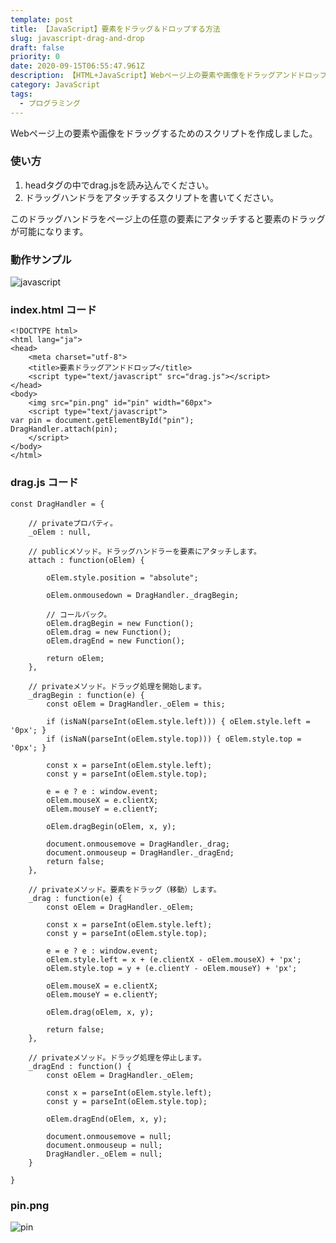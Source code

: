 ```yaml
---
template: post
title: 【JavaScript】要素をドラッグ＆ドロップする方法
slug: javascript-drag-and-drop
draft: false
priority: 0
date: 2020-09-15T06:55:47.961Z
description: 【HTML+JavaScript】Webページ上の要素や画像をドラッグアンドドロップする方法とコピペで使えるコードを掲載。
category: JavaScript
tags:
  - プログラミング
---
```

Webページ上の要素や画像をドラッグするためのスクリプトを作成しました。

### 使い方

1. headタグの中でdrag.jsを読み込んでください。
2. ドラッグハンドラをアタッチするスクリプトを書いてください。

このドラッグハンドラをページ上の任意の要素にアタッチすると要素のドラッグが可能になります。

<!--StartFragment-->

### 動作サンプル

![javascript](/media/javascript-drag-and-drop.gif "javascript")

<!--EndFragment-->

<!--StartFragment-->

### index.html  コード

```
<!DOCTYPE html>
<html lang="ja">
<head>
	<meta charset="utf-8">
	<title>要素ドラッグアンドドロップ</title>
	<script type="text/javascript" src="drag.js"></script>
</head>
<body>
	<img src="pin.png" id="pin" width="60px">
	<script type="text/javascript">
var pin = document.getElementById("pin");
DragHandler.attach(pin);
	</script>
</body>
</html>
```

<!--EndFragment-->

<!--StartFragment-->

### drag.js  コード

```
const DragHandler = {

    // privateプロパティ。
    _oElem : null,

    // publicメソッド。ドラッグハンドラーを要素にアタッチします。
    attach : function(oElem) {

    	oElem.style.position = "absolute";

        oElem.onmousedown = DragHandler._dragBegin;

        // コールバック。
        oElem.dragBegin = new Function();
        oElem.drag = new Function();
        oElem.dragEnd = new Function();

        return oElem;
    },

    // privateメソッド。ドラッグ処理を開始します。
    _dragBegin : function(e) {
        const oElem = DragHandler._oElem = this;

        if (isNaN(parseInt(oElem.style.left))) { oElem.style.left = '0px'; }
        if (isNaN(parseInt(oElem.style.top))) { oElem.style.top = '0px'; }

        const x = parseInt(oElem.style.left);
        const y = parseInt(oElem.style.top);

        e = e ? e : window.event;
        oElem.mouseX = e.clientX;
        oElem.mouseY = e.clientY;

        oElem.dragBegin(oElem, x, y);

        document.onmousemove = DragHandler._drag;
        document.onmouseup = DragHandler._dragEnd;
        return false;
    },

    // privateメソッド。要素をドラッグ（移動）します。
    _drag : function(e) {
        const oElem = DragHandler._oElem;

        const x = parseInt(oElem.style.left);
        const y = parseInt(oElem.style.top);

        e = e ? e : window.event;
        oElem.style.left = x + (e.clientX - oElem.mouseX) + 'px';
        oElem.style.top = y + (e.clientY - oElem.mouseY) + 'px';

        oElem.mouseX = e.clientX;
        oElem.mouseY = e.clientY;

        oElem.drag(oElem, x, y);

        return false;
    },

    // privateメソッド。ドラッグ処理を停止します。
    _dragEnd : function() {
        const oElem = DragHandler._oElem;

        const x = parseInt(oElem.style.left);
        const y = parseInt(oElem.style.top);

        oElem.dragEnd(oElem, x, y);

        document.onmousemove = null;
        document.onmouseup = null;
        DragHandler._oElem = null;
    }

}
```

<!--EndFragment-->

<!--StartFragment-->

### pin.png

![pin](/media/pin.png "pin")

<!--EndFragment-->